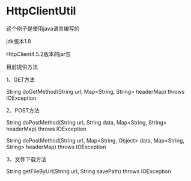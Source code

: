 # HttpClientUtil
这个例子是使用java语言编写的 

jdk版本1.8

HttpClient4.5.2版本的jar包

目前提供方法

1、GET方法

String doGetMethod(String url, Map<String, String> headerMap) throws IOException

2、POST方法

String doPostMethod(String url, String data, Map<String, String> headerMap) throws IOException

String doPostMethod(String url, Map<String, Object> data, Map<String, String> headerMap) throws IOException

3、文件下载方法

String getFileByUrl(String url, String savePath) throws IOException

